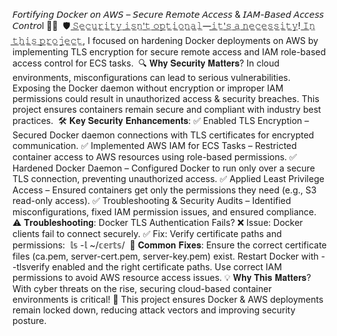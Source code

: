 𝘍𝘰𝘳𝘵𝘪𝘧𝘺𝘪𝘯𝘨 𝘋𝘰𝘤𝘬𝘦𝘳 𝘰𝘯 𝘈𝘞𝘚 – 𝘚𝘦𝘤𝘶𝘳𝘦 𝘙𝘦𝘮𝘰𝘵𝘦 𝘈𝘤𝘤𝘦𝘴𝘴 & 𝘐𝘈𝘔-𝘉𝘢𝘴𝘦𝘥 𝘈𝘤𝘤𝘦𝘴𝘴 𝘊𝘰𝘯𝘵𝘳𝘰l 🚀🔐⁣
⁣
🛡️ ̲𝚂̲̲𝚎̲̲𝚌̲̲𝚞̲̲𝚛̲̲𝚒̲̲𝚝̲̲𝚢̲ ̲𝚒̲̲𝚜̲̲𝚗̲'̲𝚝̲ ̲𝚘̲̲𝚙̲̲𝚝̲̲𝚒̲̲𝚘̲̲𝚗̲̲𝚊̲̲𝚕̲—̲𝚒̲̲𝚝̲'̲𝚜̲ ̲𝚊̲ ̲𝚗̲̲𝚎̲̲𝚌̲̲𝚎̲̲𝚜̲̲𝚜̲̲𝚒̲̲𝚝̲̲𝚢̲! ̲𝙸̲̲𝚗̲ ̲𝚝̲̲𝚑̲̲𝚒̲̲𝚜̲ ̲𝚙̲̲𝚛̲̲𝚘̲̲𝚓̲̲𝚎̲̲𝚌̲̲𝚝̲, I focused on hardening Docker deployments on AWS by implementing TLS encryption for secure remote access and IAM role-based access control for ECS tasks.⁣
⁣
🔍 𝐖𝐡𝐲 𝐒𝐞𝐜𝐮𝐫𝐢𝐭𝐲 𝐌𝐚𝐭𝐭𝐞𝐫𝐬?⁣
In cloud environments, misconfigurations can lead to serious vulnerabilities. Exposing the Docker daemon without encryption or improper IAM permissions could result in unauthorized access & security breaches. This project ensures containers remain secure and compliant with industry best practices.⁣
⁣
🛠️ 𝐊𝐞𝐲 𝐒𝐞𝐜𝐮𝐫𝐢𝐭𝐲 𝐄𝐧𝐡𝐚𝐧𝐜𝐞𝐦𝐞𝐧𝐭𝐬:⁣
✅ Enabled TLS Encryption – Secured Docker daemon connections with TLS certificates for encrypted communication.⁣
✅ Implemented AWS IAM for ECS Tasks – Restricted container access to AWS resources using role-based permissions.⁣
✅ Hardened Docker Daemon – Configured Docker to run only over a secure TLS connection, preventing unauthorized access.⁣
✅ Applied Least Privilege Access – Ensured containers get only the permissions they need (e.g., S3 read-only access).⁣
✅ Troubleshooting & Security Audits – Identified misconfigurations, fixed IAM permission issues, and ensured compliance.⁣
⁣
⚠️ 𝐓𝐫𝐨𝐮𝐛𝐥𝐞𝐬𝐡𝐨𝐨𝐭𝐢𝐧𝐠: Docker TLS Authentication Fails?⁣
❌ Issue: Docker clients fail to connect securely.⁣
✅ Fix: Verify certificate paths and permissions:⁣
⁣
𝕝𝕤 -𝕝 ~/𝕔𝕖𝕣𝕥𝕤/⁣
⁣
🔹 𝐂𝐨𝐦𝐦𝐨𝐧 𝐅𝐢𝐱𝐞𝐬:⁣
Ensure the correct certificate files (ca.pem, server-cert.pem, server-key.pem) exist.⁣
Restart Docker with --tlsverify enabled and the right certificate paths.⁣
Use correct IAM permissions to avoid AWS resource access issues.⁣
💡 𝐖𝐡𝐲 𝐓𝐡𝐢𝐬 𝐌𝐚𝐭𝐭𝐞𝐫𝐬?⁣
With cyber threats on the rise, securing cloud-based container environments is critical! 🚀 This project ensures Docker & AWS deployments remain locked down, reducing attack vectors and improving security posture.⁣
⁣
